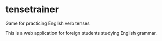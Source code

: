 # tensetrainer
Game for practicing English verb tenses

This is a web application for foreign students studying English grammar.


